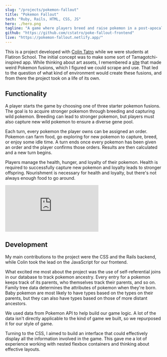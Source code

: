 ```yaml
---
slug: "/projects/pokemon-fallout"
title: "Pokemon Fallout"
tech: "Ruby, Rails, HTML, CSS, JS"
hero: ./hero.png
tagline: "A game where players breed and raise pokemon in a post-apocalyptic future."
github: "https://github.com/cstatro/poke-fallout-frontend"
live: "https://pokemon-fallout.netlify.app/"
---
```


This is a project developed with [Colin Tatro](https://github.com/cstatro) while we were students at Flatiron School. The initial concept was to make some sort of Tamagotchi-inspired app. While thinking about art assets, I remembered a [site](https://pokemon.alexonsager.net/) that made weird Pokemon fusions, which I figured we could scrape and use. That led to the question of what kind of environment would create these fusions, and from there the project took on a life of its own.

## Functionality

A player starts the game by choosing one of three starter pokemon fusions. The goal is to acquire stronger pokemon through breeding and capturing wild pokemon. Breeding can lead to stronger pokemon, but players must also capture new wild pokemon to ensure a diverse gene pool.

Each turn, every pokemon the player owns can be assigned an order. Pokemon can farm food, go exploring for new pokemon to capture, breed, or enjoy some idle time. A turn ends once every pokemon has been given an order and the player confirms those orders. Results are then calculated and a new turn begins.

Players manage the health, hunger, and loyalty of their pokemon. Health is required to successfully capture new pokemon and loyalty leads to stronger offspring. Nourishment is necessary for health and loyalty, but there's not always enough food to go around.

<iframe src="https://player.vimeo.com/video/450948454" title="Catching and Breeding Pokemon" vratio="50" frameborder="0" allow="autoplay; fullscreen" allowfullscreen></iframe>

## Development

My main contributions to the project were the CSS and the Rails backend, while Colin took the lead on the JavaScript for our frontend.

What excited me most about the project was the use of self-referential joins in our database to track pokemon ancestry. Every entry for a pokemon keeps track of its parents, who themselves track their parents, and so on. Family tree data determines the attributes of pokemon when they're born. Baby pokemon are most likely to have types based on the types on their parents, but they can also have types based on those of more distant ancestors.

We used data from Pokemon API to help build our game logic. A lot of the data isn't directly applicable to the kind of game we built, so we repurposed it for our style of game.

Turning to the CSS, I aimed to build an interface that could effectively display all the information involved in the game. This gave me a lot of experience working with nested flexbox containers and thinking about effective layouts.
